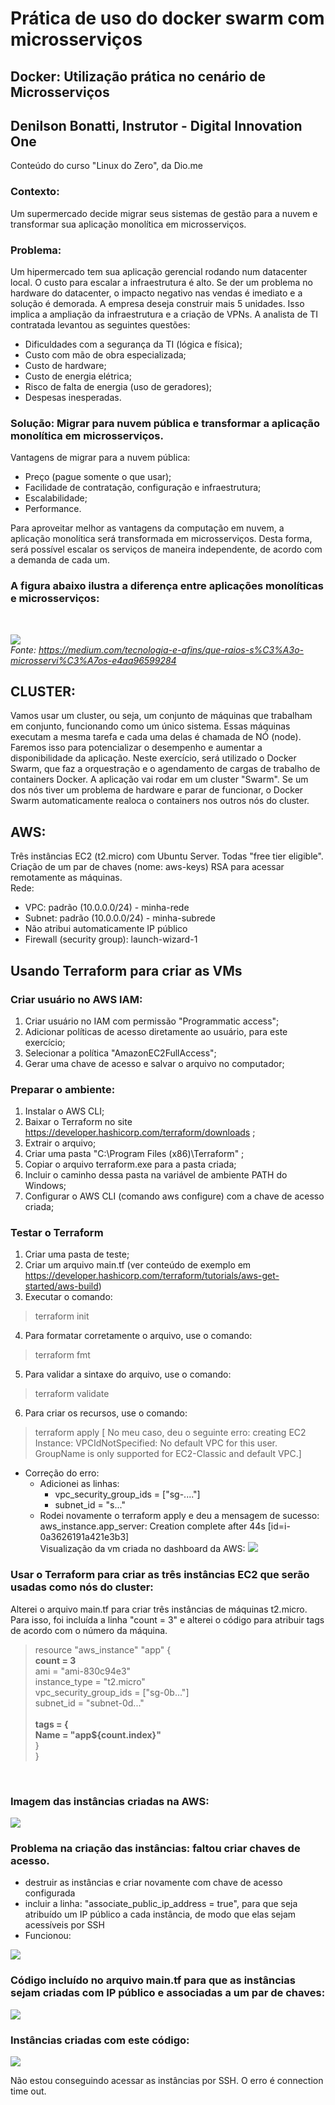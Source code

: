 # Prática de uso do docker swarm com microsserviços

## Docker: Utilização prática no cenário de Microsserviços
## Denilson Bonatti, Instrutor - Digital Innovation One

Conteúdo do curso "Linux do Zero", da Dio.me<br>

### <b>Contexto:</b> <br>
Um supermercado decide migrar seus sistemas de gestão para a nuvem e transformar sua aplicação monolítica em microsserviços.
<br>

### <b>Problema:</b> 
Um hipermercado tem sua aplicação gerencial rodando num datacenter local. O custo para escalar a infraestrutura é alto. Se der um problema no hardware do datacenter, o impacto negativo nas vendas é imediato e a solução é demorada.
A empresa deseja construir mais 5 unidades. Isso implica a ampliação da infraestrutura e a criação de VPNs.
A analista de TI contratada levantou as seguintes questões:
* Dificuldades com a segurança da TI (lógica e física);
* Custo com mão de obra especializada;
* Custo de hardware;
* Custo de energia elétrica;
* Risco de falta de energia (uso de geradores);
* Despesas inesperadas.

### <b>Solução:</b> Migrar para nuvem pública e transformar a aplicação monolítica em microsserviços.
Vantagens de migrar para a nuvem pública:
* Preço (pague somente o que usar);
* Facilidade de contratação, configuração e infraestrutura;
* Escalabilidade;
* Performance.<br>

Para aproveitar melhor as vantagens da computação em nuvem, a aplicação monolítica será transformada em microsserviços.
Desta forma, será possível escalar os serviços de maneira independente, de acordo com a demanda de cada um.

<h3> A figura abaixo ilustra a diferença entre aplicações monolíticas e microsserviços:</h3><br>

![](images/monolithic%20vs%20microservice.png)
<br><i>Fonte: https://medium.com/tecnologia-e-afins/que-raios-s%C3%A3o-microsservi%C3%A7os-e4aa96599284</i>

## CLUSTER:
Vamos usar um cluster, ou seja, um conjunto de máquinas que trabalham em conjunto, funcionando como um único sistema. Essas máquinas executam a mesma tarefa e cada uma delas é chamada de NÓ (node). Faremos isso para potencializar o desempenho e aumentar a disponibilidade da aplicação.
Neste exercício, será utilizado o Docker Swarm, que faz a orquestração e o agendamento de cargas de trabalho de containers Docker. A aplicação vai rodar em um cluster "Swarm".
Se um dos nós tiver um problema de hardware e parar de funcionar, o Docker Swarm automaticamente realoca o containers nos outros nós do cluster.

## AWS:
Três instâncias EC2 (t2.micro) com Ubuntu Server. Todas "free tier eligible".<br>
Criação de um par de chaves (nome: aws-keys) RSA para acessar remotamente as máquinas.<br>
Rede: <br>
* VPC: padrão (10.0.0.0/24) - minha-rede
* Subnet: padrão (10.0.0.0/24) - minha-subrede
* Não atribui automaticamente IP público
* Firewall (security group): launch-wizard-1
  
## Usando Terraform para criar as VMs
### Criar usuário no AWS IAM:
1. Criar usuário no IAM com permissão "Programmatic access";
2. Adicionar políticas de acesso diretamente ao usuário, para este exercício;
3.  Selecionar a política "AmazonEC2FullAccess";
4.  Gerar uma chave de acesso e salvar o arquivo no computador;
### Preparar o ambiente:
1. Instalar o AWS CLI;
2. Baixar o Terraform no site https://developer.hashicorp.com/terraform/downloads ;
3. Extrair o arquivo;
4. Criar uma pasta "C:\Program Files (x86)\Terraform" ;
5. Copiar o arquivo terraform.exe para a pasta criada;
6. Incluir o caminho dessa pasta na variável de ambiente PATH do Windows;
7. Configurar o AWS CLI (comando aws configure) com a chave de acesso criada;
### Testar o Terraform
1. Criar uma pasta de teste;
2. Criar um arquivo main.tf (ver conteúdo de exemplo em https://developer.hashicorp.com/terraform/tutorials/aws-get-started/aws-build)
3. Executar o comando:
> terraform init
4. Para formatar corretamente o arquivo, use o comando:
> terraform fmt
5. Para validar a sintaxe do arquivo, use o comando:
> terraform validate
6. Para criar os recursos, use o comando:
> terraform apply
[ No meu caso, deu o seguinte erro:  creating EC2 Instance: VPCIdNotSpecified: No default VPC for this user. GroupName is only supported for EC2-Classic and default VPC.]
* Correção do erro:
  * Adicionei as linhas:
    * vpc_security_group_ids = ["sg-...."]
    * subnet_id = "s..."
  * Rodei novamente o terraform apply e deu a mensagem de sucesso: aws_instance.app_server: Creation complete after 44s [id=i-0a3626191a421e3b3]<br>
Visualização da vm criada no dashboard da AWS:
 ![](/images/example-instance.png)

### Usar o Terraform para criar as três instâncias EC2 que serão usadas como nós do cluster:
Alterei o arquivo main.tf para criar três instâncias de máquinas t2.micro. 
Para isso, foi incluída a linha "count = 3" e alterei o código para atribuir tags de acordo com o número da máquina.
> resource "aws_instance" "app" {<br>
>  <b>count                  = 3</b><br>
>  ami                    = "ami-830c94e3"<br>
>  instance_type          = "t2.micro"<br>
>  vpc_security_group_ids = ["sg-0b..."]<br>
>  subnet_id              = "subnet-0d..."<br>
><br>
> <b> tags = {<br>
>    Name = "app${count.index}"</b><br>
>  }<br>
>}<br>

<br>

### Imagem das instâncias criadas na AWS:

![](images/instancesec2.png)
<br>

### Problema na criação das instâncias: faltou criar chaves de acesso.
* destruir as instâncias e criar novamente com chave de acesso configurada
* incluir a linha: "associate_public_ip_address = true", para que seja atribuído um IP público a cada instância, de modo que elas sejam acessíveis por SSH
* Funcionou:

![](images/ec2instancespublicip.png)

### Código incluído no arquivo main.tf para que as instâncias sejam criadas com IP público e associadas a um par de chaves:

![](images/terraformCodeIPKeyPair.png)

### Instâncias criadas com este código:

![](images/ec2instancesPublicIPKeyPair.png)

Não estou conseguindo acessar as instâncias por SSH. O erro é connection time out. 